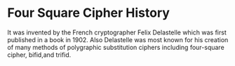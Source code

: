 # Four Square Cipher History
It was invented by the French cryptographer Felix Delastelle which was first published in a book in 1902. Also Delastelle was most known for his creation of many methods of polygraphic substitution ciphers including four-square cipher, bifid,and trifid.
